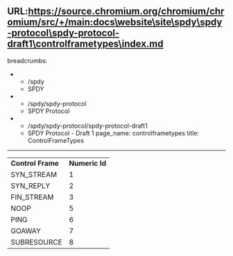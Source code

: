 URL:https://source.chromium.org/chromium/chromium/src/+/main:docs\website\site\spdy\spdy-protocol\spdy-protocol-draft1\controlframetypes\index.md
---
breadcrumbs:
- - /spdy
  - SPDY
- - /spdy/spdy-protocol
  - SPDY Protocol
- - /spdy/spdy-protocol/spdy-protocol-draft1
  - SPDY Protocol - Draft 1
page_name: controlframetypes
title: ControlFrameTypes
---

<table>
<tr>
<td><b>Control Frame</b></td>
<td> <b>Numeric Id</b></td>
</tr>
<tr>
<td> SYN_STREAM</td>
<td>1 </td>
</tr>
<tr>
<td> SYN_REPLY</td>
<td>2</td>
</tr>
<tr>
<td> FIN_STREAM</td>
<td>3 </td>
</tr>
<tr>
</tr>
<tr>
<td> NOOP</td>
<td>5 </td>
</tr>
<tr>
<td> PING</td>
<td>6</td>
</tr>
<tr>
<td> GOAWAY</td>
<td>7</td>
</tr>
<tr>
<td> SUBRESOURCE</td>
<td> 8</td>
</tr>
</table>
